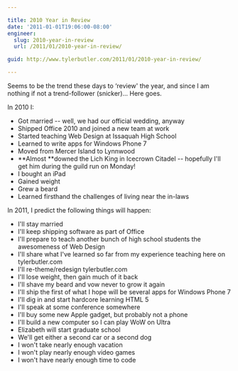 ```yaml
---

title: 2010 Year in Review
date: '2011-01-01T19:06:00-08:00'
engineer:
  slug: 2010-year-in-review
  url: /2011/01/2010-year-in-review/

guid: http://www.tylerbutler.com/2011/01/2010-year-in-review/

---
```


Seems to be the trend these days to ‘review' the year, and since I am nothing
if not a trend-follower (snicker)… Here goes.

In 2010 I:

  * Got married -- well, we had our official wedding, anyway
  * Shipped Office 2010 and joined a new team at work
  * Started teaching Web Design at Issaquah High School
  * Learned to write apps for Windows Phone 7
  * Moved from Mercer Island to Lynnwood
  * **Almost **downed the Lich King in Icecrown Citadel -- hopefully I'll get him during the guild run on Monday!
  * I bought an iPad
  * Gained weight
  * Grew a beard
  * Learned firsthand the challenges of living near the in-laws

In 2011, I predict the following things will happen:

  * I'll stay married
  * I'll keep shipping software as part of Office
  * I'll prepare to teach another bunch of high school students the awesomeness of Web Design
  * I'll share what I've learned so far from my experience teaching here on tylerbutler.com
  * I'll re-theme/redesign tylerbutler.com
  * I'll lose weight, then gain much of it back
  * I'll shave my beard and vow never to grow it again
  * I'll ship the first of what I hope will be several apps for Windows Phone 7
  * I'll dig in and start hardcore learning HTML 5
  * I'll speak at some conference somewhere
  * I'll buy some new Apple gadget, but probably not a phone
  * I'll build a new computer so I can play WoW on Ultra
  * Elizabeth will start graduate school
  * We'll get either a second car or a second dog
  * I won't take nearly enough vacation
  * I won't play nearly enough video games
  * I won't have nearly enough time to code

